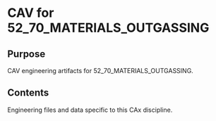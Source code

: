 # CAV for 52_70_MATERIALS_OUTGASSING

## Purpose
CAV engineering artifacts for 52_70_MATERIALS_OUTGASSING.

## Contents
Engineering files and data specific to this CAx discipline.
